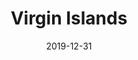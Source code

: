 ---
layout: location-page
date: 2019-12-31
tags:
  - virgin-islands
title: Virgin Islands
stateAbbr: VI
url: "https://doh.vi.gov/covid19usvi"
urlTitle: "doh.vi.gov"
---